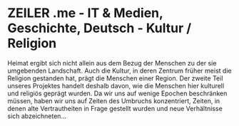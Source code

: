 # ZEILER .me - IT & Medien, Geschichte, Deutsch - Kultur / Religion

Heimat ergibt sich nicht allein aus dem Bezug der Menschen zu der sie umgebenden Landschaft. Auch die Kultur, in deren Zentrum früher meist die Religion gestanden hat, prägt die Menschen einer Region. Der zweite Teil unseres Projektes handelt deshalb davon, wie die Menschen hier kulturell und religiös geprägt wurden. Da wir uns auf wenige Epochen beschränken müssen, haben wir uns auf Zeiten des Umbruchs konzentriert, Zeiten, in denen alte Vertrautheiten in Frage gestellt wurden und neue Verhältnisse sich abzeichneten...